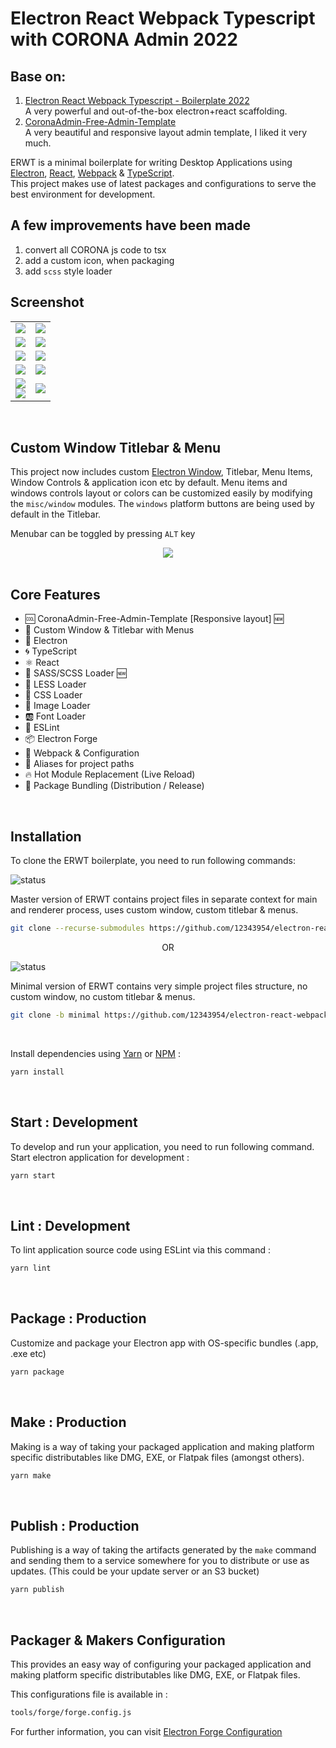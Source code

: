 # Electron React Webpack Typescript with CORONA Admin 2022

## Base on:
1. [Electron React Webpack Typescript - Boilerplate 2022](https://github.com/codesbiome/electron-react-webpack-typescript-2022) <br/>A very powerful and out-of-the-box electron+react scaffolding.
2. [CoronaAdmin-Free-Admin-Template](https://github.com/BootstrapDash/corona-free-dark-bootstrap-admin-template) <br/>A very beautiful and responsive layout admin template, I liked it very much.

ERWT is a minimal boilerplate for writing Desktop Applications using [Electron](https://www.electronjs.org/), [React](https://reactjs.org/), [Webpack](https://webpack.js.org/) & [TypeScript](https://www.typescriptlang.org/). <br /> This project makes use of latest packages and configurations to serve the best environment for development.

## A few improvements have been made
1. convert all CORONA js code to tsx
2. add a custom icon, when packaging
3. add `scss` style loader



## Screenshot
|||
|:---:|:---:|
|<img src="assets/images/Screenshot_Login.png" />|<img src="assets/images/Screenshot_404.png" />| 
|<img src="assets/images/Screenshot_dashboard.png" />|<img src="assets/images/Screenshot_Sidebar_2.png" />| 
|<img src="assets/images/Screenshot_Buttons.png" />|<img src="assets/images/Screenshot_Form.png" />| 
|<img src="assets/images/Screenshot_table.png" />|<img src="assets/images/Screenshot_text.png" />| 
|<img src="assets/images/Screenshot_charts.png" /><br/><img src="assets/images/screen_540.png" /> |<img src="assets/images/Screenshot_charts_2.png" />|


<br>

## Custom Window Titlebar & Menu

This project now includes custom [Electron Window](https://github.com/guasam/electron-window),  Titlebar, Menu Items, Window Controls & application icon etc by default. Menu items and windows controls layout or colors can be customized easily by modifying the `misc/window` modules. The `windows` platform buttons are being used by default in the Titlebar.

Menubar can be toggled by pressing `ALT` key

<center>
    <img src="assets/images/titlebar_showcase.png" />
</center>

<br>

## Core Features
- 🆒 CoronaAdmin-Free-Admin-Template [Responsive layout] 🆕
- 📐 Custom Window & Titlebar with Menus
- 🌟 Electron
- 🌀 TypeScript
- ⚛️ React
- 💖 SASS/SCSS Loader 🆕
- 🛶 LESS Loader
- 🎨 CSS Loader
- 📸 Image Loader
- 🆎 Font Loader
- 🧹 ESLint
- 📦 Electron Forge
- 🔱 Webpack & Configuration
- 🧩 Aliases for project paths
- 🔥 Hot Module Replacement (Live Reload)
- 🎁 Package Bundling (Distribution / Release)

<br />

## Installation

To clone the ERWT boilerplate, you need to run following commands:

![status](https://img.shields.io/badge/ERWT-Master-blue.svg)

Master version of ERWT contains project files in separate context for main and renderer process, uses custom window, custom titlebar & menus.

```bash
git clone --recurse-submodules https://github.com/12343954/electron-react-webpack-typescript-2022-corona
```

<div align="center">
    OR
</div>

![status](https://img.shields.io/badge/ERWT-Minimal-0a922a.svg)

Minimal version of ERWT contains very simple project files structure, no custom window, no custom titlebar & menus.

```bash
git clone -b minimal https://github.com/12343954/electron-react-webpack-typescript-2022-corona
```

<br>

Install dependencies using [Yarn](https://www.npmjs.com/package/yarn) or [NPM](https://www.npmjs.com/) :

```bash
yarn install
```

<br />

## Start : Development

To develop and run your application, you need to run following command.
<br />
Start electron application for development :

```bash
yarn start
```

<br />

## Lint : Development

To lint application source code using ESLint via this command :

```bash
yarn lint
```

<br />

## Package : Production

Customize and package your Electron app with OS-specific bundles (.app, .exe etc)

```bash
yarn package
```

<br />

## Make : Production

Making is a way of taking your packaged application and making platform specific distributables like DMG, EXE, or Flatpak files (amongst others).

```bash
yarn make
```

<br />

## Publish : Production

Publishing is a way of taking the artifacts generated by the `make` command and sending them to a service somewhere for you to distribute or use as updates. (This could be your update server or an S3 bucket)

```bash
yarn publish
```

<br />

## Packager & Makers Configuration

This provides an easy way of configuring your packaged application and making platform specific distributables like DMG, EXE, or Flatpak files.

This configurations file is available in :

```bash
tools/forge/forge.config.js
```

For further information, you can visit [Electron Forge Configuration](https://www.electronforge.io/configuration)
